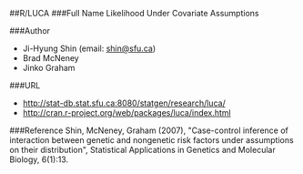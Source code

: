 ##R/LUCA
###Full Name
Likelihood Under Covariate Assumptions

###Author
* Ji-Hyung Shin (email: shin@sfu.ca)
* Brad McNeney
* Jinko Graham

###URL
* http://stat-db.stat.sfu.ca:8080/statgen/research/luca/
* http://cran.r-project.org/web/packages/luca/index.html

###Reference
Shin, McNeney, Graham (2007), "Case-control inference of interaction between genetic and nongenetic risk factors under assumptions on their distribution", Statistical Applications in Genetics and Molecular Biology, 6(1):13.


